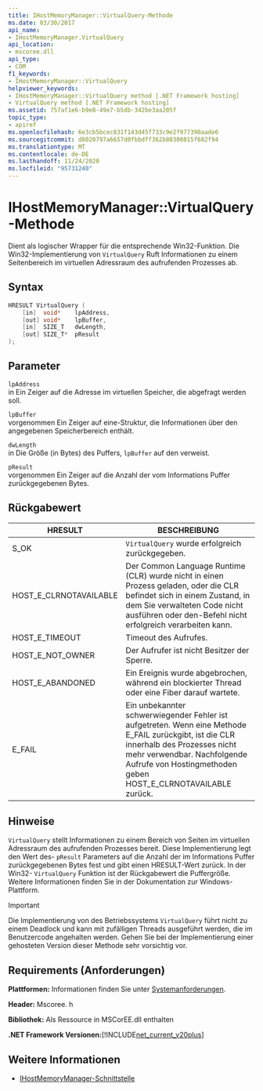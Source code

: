 ```yaml
---
title: IHostMemoryManager::VirtualQuery-Methode
ms.date: 03/30/2017
api_name:
- IHostMemoryManager.VirtualQuery
api_location:
- mscoree.dll
api_type:
- COM
f1_keywords:
- IHostMemoryManager::VirtualQuery
helpviewer_keywords:
- IHostMemoryManager::VirtualQuery method [.NET Framework hosting]
- VirtualQuery method [.NET Framework hosting]
ms.assetid: 757af1e6-b9e8-49e7-b5db-342be3aa205f
topic_type:
- apiref
ms.openlocfilehash: 6e3cb5bcec831f143d45f733c9e2f977390aade6
ms.sourcegitcommit: d8020797a6657d0fbbdff362b80300815f682f94
ms.translationtype: MT
ms.contentlocale: de-DE
ms.lasthandoff: 11/24/2020
ms.locfileid: "95731240"
---
```

# <a name="ihostmemorymanagervirtualquery-method"></a>IHostMemoryManager::VirtualQuery-Methode

Dient als logischer Wrapper für die entsprechende Win32-Funktion. Die Win32-Implementierung von `VirtualQuery` Ruft Informationen zu einem Seitenbereich im virtuellen Adressraum des aufrufenden Prozesses ab.  
  
## <a name="syntax"></a>Syntax  
  
```cpp  
HRESULT VirtualQuery (  
    [in]  void*    lpAddress,  
    [out] void*    lpBuffer,  
    [in]  SIZE_T   dwLength,  
    [out] SIZE_T*  pResult  
);  
```  
  
## <a name="parameters"></a>Parameter  

 `lpAddress`  
 in Ein Zeiger auf die Adresse im virtuellen Speicher, die abgefragt werden soll.  
  
 `lpBuffer`  
 vorgenommen Ein Zeiger auf eine-Struktur, die Informationen über den angegebenen Speicherbereich enthält.  
  
 `dwLength`  
 in Die Größe (in Bytes) des Puffers, `lpBuffer` auf den verweist.  
  
 `pResult`  
 vorgenommen Ein Zeiger auf die Anzahl der vom Informations Puffer zurückgegebenen Bytes.  
  
## <a name="return-value"></a>Rückgabewert  
  
|HRESULT|BESCHREIBUNG|  
|-------------|-----------------|  
|S_OK|`VirtualQuery` wurde erfolgreich zurückgegeben.|  
|HOST_E_CLRNOTAVAILABLE|Der Common Language Runtime (CLR) wurde nicht in einen Prozess geladen, oder die CLR befindet sich in einem Zustand, in dem Sie verwalteten Code nicht ausführen oder den-Befehl nicht erfolgreich verarbeiten kann.|  
|HOST_E_TIMEOUT|Timeout des Aufrufes.|  
|HOST_E_NOT_OWNER|Der Aufrufer ist nicht Besitzer der Sperre.|  
|HOST_E_ABANDONED|Ein Ereignis wurde abgebrochen, während ein blockierter Thread oder eine Fiber darauf wartete.|  
|E_FAIL|Ein unbekannter schwerwiegender Fehler ist aufgetreten. Wenn eine Methode E_FAIL zurückgibt, ist die CLR innerhalb des Prozesses nicht mehr verwendbar. Nachfolgende Aufrufe von Hostingmethoden geben HOST_E_CLRNOTAVAILABLE zurück.|  
  
## <a name="remarks"></a>Hinweise  

 `VirtualQuery` stellt Informationen zu einem Bereich von Seiten im virtuellen Adressraum des aufrufenden Prozesses bereit. Diese Implementierung legt den Wert des- `pResult` Parameters auf die Anzahl der im Informations Puffer zurückgegebenen Bytes fest und gibt einen HRESULT-Wert zurück. In der Win32- `VirtualQuery` Funktion ist der Rückgabewert die Puffergröße. Weitere Informationen finden Sie in der Dokumentation zur Windows-Plattform.  
  
> [!IMPORTANT]
> Die Implementierung von des Betriebssystems `VirtualQuery` führt nicht zu einem Deadlock und kann mit zufälligen Threads ausgeführt werden, die im Benutzercode angehalten werden. Gehen Sie bei der Implementierung einer gehosteten Version dieser Methode sehr vorsichtig vor.  
  
## <a name="requirements"></a>Requirements (Anforderungen)  

 **Plattformen:** Informationen finden Sie unter [Systemanforderungen](../../get-started/system-requirements.md).  
  
 **Header:** Mscoree. h  
  
 **Bibliothek:** Als Ressource in MSCorEE.dll enthalten  
  
 **.NET Framework Versionen:**[!INCLUDE[net_current_v20plus](../../../../includes/net-current-v20plus-md.md)]  
  
## <a name="see-also"></a>Weitere Informationen

- [IHostMemoryManager-Schnittstelle](ihostmemorymanager-interface.md)

